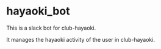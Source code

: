 # hayaoki_bot

This is a slack bot for club-hayaoki.

It manages the hayaoki activity of the user in club-hayaoki.
